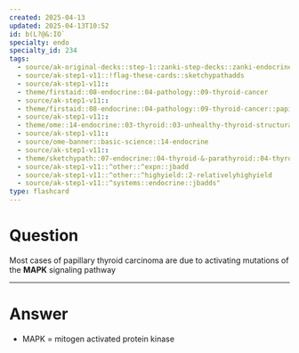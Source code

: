 ```yaml
---
created: 2025-04-13
updated: 2025-04-13T10:52
id: b(L?@&:IO`
specialty: endo
specialty_id: 234
tags:
  - source/ak-original-decks::step-1::zanki-step-decks::zanki-endocrine::endocrine-pathology
  - source/ak-step1-v11::!flag-these-cards::sketchypathadds
  - source/ak-step1-v11::
  - theme/firstaid::08-endocrine::04-pathology::09-thyroid-cancer
  - source/ak-step1-v11::
  - theme/firstaid::08-endocrine::04-pathology::09-thyroid-cancer::papillary-carcinoma
  - source/ak-step1-v11::
  - theme/ome::14-endocrine::03-thyroid::03-unhealthy-thyroid-structural-disorders
  - source/ak-step1-v11::
  - source/ome-banner::basic-science::14-endocrine
  - source/ak-step1-v11::
  - theme/sketchypath::07-endocrine::04-thyroid-&-parathyroid::04-thyroid-nodules-&-cancer
  - source/ak-step1-v11::^other::^expn::jbadd
  - source/ak-step1-v11::^other::^highyield::2-relativelyhighyield
  - source/ak-step1-v11::^systems::endocrine::jbadds"
type: flashcard
---
```


# Question
Most cases of papillary thyroid carcinoma are due to activating mutations of the **MAPK** signaling pathway

---

# Answer
* MAPK = mitogen activated protein kinase